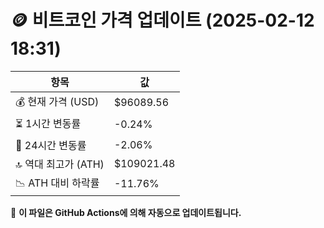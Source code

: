 # 🪙 비트코인 가격 업데이트 (2025-02-12 18:31)

| 항목                | 값 |
|--------------------|----------------|
| 💰 현재 가격 (USD) | $96089.56 |
| ⏳ 1시간 변동률    | -0.24% |
| 📆 24시간 변동률   | -2.06% |
| 🔝 역대 최고가 (ATH) | $109021.48 |
| 📉 ATH 대비 하락률 | -11.76% |

🔄 **이 파일은 GitHub Actions에 의해 자동으로 업데이트됩니다.**
